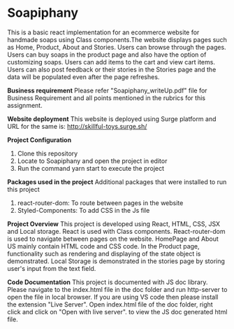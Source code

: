 # Soapiphany

This is a basic react implementation for an ecommerce website for handmade soaps using Class components.The website displays pages such as Home, Product, About and Stories. Users can browse through the pages. Users can buy soaps in the product page and also have the option of customizing soaps. Users can add items to the cart and view cart items. Users can also post feedback or their stories in the Stories page and the data will be populated even after the page refreshes.

**Business requirement**
Please refer "Soapiphany_writeUp.pdf" file for Business Requirement and all points mentioned in the rubrics for this assignment.

**Website deployment**
This website is deployed using Surge platform and URL for the same is:
http://skillful-toys.surge.sh/

**Project Configuration**
1. Clone this repository
2. Locate to Soapiphany and open the project in editor
3. Run the command yarn start to execute the project

**Packages used in the project**
Additional packages that were installed to run this project
1. react-router-dom: To route between pages in the website
2. Styled-Components: To add CSS in the Js file

**Project Overview**
This project is developed using React, HTML, CSS, JSX and Local storage. React is used with Class components. 
React-router-dom is used to navigate between pages on the website. HomePage and About US mainly contain HTML code and CSS code. In the Product page, functionality such as rendering and displaying of the state object is demonstrated. Local Storage is demonstrated in the stories page by storing user's input from the text field.

**Code Documentation**
This project is documented with JS doc library. 
Please navigate to the index.html file in the doc folder and run http-server to open the file in local browser.
If you are using VS code then please install the extension "Live Server". Open index.html file of the doc folder, right click and click on "Open with live server". to view the JS doc generated html file.
